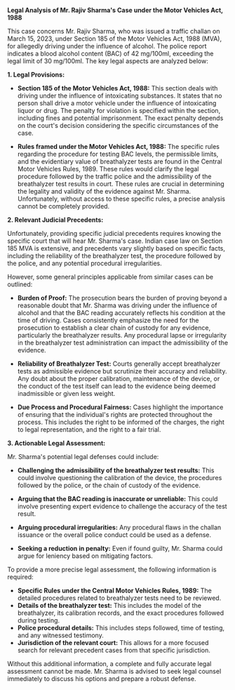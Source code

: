 **Legal Analysis of Mr. Rajiv Sharma's Case under the Motor Vehicles Act, 1988**

This case concerns Mr. Rajiv Sharma, who was issued a traffic challan on March 15, 2023, under Section 185 of the Motor Vehicles Act, 1988 (MVA), for allegedly driving under the influence of alcohol.  The police report indicates a blood alcohol content (BAC) of 42 mg/100ml, exceeding the legal limit of 30 mg/100ml.  The key legal aspects are analyzed below:

**1. Legal Provisions:**

* **Section 185 of the Motor Vehicles Act, 1988:** This section deals with driving under the influence of intoxicating substances.  It states that no person shall drive a motor vehicle under the influence of intoxicating liquor or drug.  The penalty for violation is specified within the section, including fines and potential imprisonment. The exact penalty depends on the court's decision considering the specific circumstances of the case.

* **Rules framed under the Motor Vehicles Act, 1988:**  The specific rules regarding the procedure for testing BAC levels, the permissible limits, and the evidentiary value of breathalyzer tests are found in the Central Motor Vehicles Rules, 1989. These rules would clarify the legal procedure followed by the traffic police and the admissibility of the breathalyzer test results in court.  These rules are crucial in determining the legality and validity of the evidence against Mr. Sharma.  Unfortunately, without access to these specific rules, a precise analysis cannot be completely provided.

**2. Relevant Judicial Precedents:**

Unfortunately, providing specific judicial precedents requires knowing the specific court that will hear Mr. Sharma's case.  Indian case law on Section 185 MVA is extensive, and precedents vary slightly based on specific facts, including the reliability of the breathalyzer test, the procedure followed by the police, and any potential procedural irregularities.

However, some general principles applicable from similar cases can be outlined:

* **Burden of Proof:** The prosecution bears the burden of proving beyond a reasonable doubt that Mr. Sharma was driving under the influence of alcohol and that the BAC reading accurately reflects his condition at the time of driving.  Cases consistently emphasize the need for the prosecution to establish a clear chain of custody for any evidence, particularly the breathalyzer results.  Any procedural lapse or irregularity in the breathalyzer test administration can impact the admissibility of the evidence.

* **Reliability of Breathalyzer Test:** Courts generally accept breathalyzer tests as admissible evidence but scrutinize their accuracy and reliability. Any doubt about the proper calibration, maintenance of the device, or the conduct of the test itself can lead to the evidence being deemed inadmissible or given less weight.

* **Due Process and Procedural Fairness:**  Cases highlight the importance of ensuring that the individual's rights are protected throughout the process.  This includes the right to be informed of the charges, the right to legal representation, and the right to a fair trial.


**3. Actionable Legal Assessment:**

Mr. Sharma's potential legal defenses could include:

* **Challenging the admissibility of the breathalyzer test results:**  This could involve questioning the calibration of the device, the procedures followed by the police, or the chain of custody of the evidence.

* **Arguing that the BAC reading is inaccurate or unreliable:**  This could involve presenting expert evidence to challenge the accuracy of the test result.

* **Arguing procedural irregularities:** Any procedural flaws in the challan issuance or the overall police conduct could be used as a defense.

* **Seeking a reduction in penalty:**  Even if found guilty, Mr. Sharma could argue for leniency based on mitigating factors.

To provide a more precise legal assessment, the following information is required:

* **Specific Rules under the Central Motor Vehicles Rules, 1989:**  The detailed procedures related to breathalyzer tests need to be reviewed.
* **Details of the breathalyzer test:**  This includes the model of the breathalyzer, its calibration records, and the exact procedures followed during testing.
* **Police procedural details:**  This includes steps followed, time of testing, and any witnessed testimony.
* **Jurisdiction of the relevant court:**  This allows for a more focused search for relevant precedent cases from that specific jurisdiction.

Without this additional information, a complete and fully accurate legal assessment cannot be made.  Mr. Sharma is advised to seek legal counsel immediately to discuss his options and prepare a robust defense.
